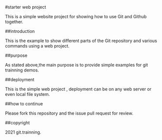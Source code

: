 #starter web project

This is a simple website project for showing how to use Git and Github together.

##introduction

This is the example to show different parts of the Git repository and various commands using a web project.

##purpose

As stated above,the main purpose is to provide simple examples for git trainning demos.

##deployment

This is the simple web project , deployment can be  on any web server or even local file system.

##how to continue

Please fork this repository and the issue pull request for review.


##copyright 

2021 git.trainning.
